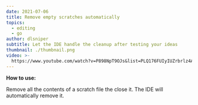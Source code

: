 ```yaml
---
date: 2021-07-06
title: Remove empty scratches automatically
topics:
  - editing
  - go
author: dlsniper
subtitle: Let the IDE handle the cleanup after testing your ideas
thumbnail: ./thumbnail.png
video: >-
  https://www.youtube.com/watch?v=P898NpT9OJs&list=PLQ176FUIyIUZrbrlz4AY1V8VzBJKZyVlW&index=103
---
```


**How to use:**

Remove all the contents of a scratch file the close it. The IDE will automatically remove it.
